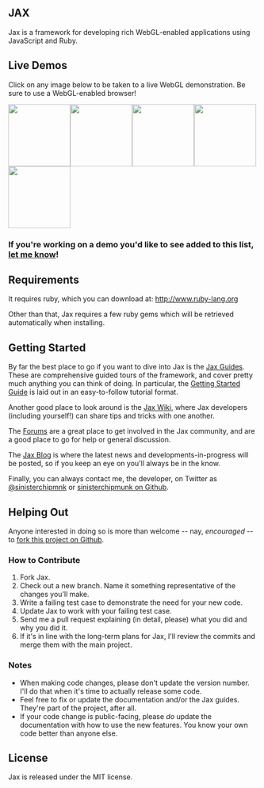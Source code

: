 ## JAX

Jax is a framework for developing rich WebGL-enabled applications using JavaScript and Ruby.

## Live Demos

Click on any image below to be taken to a live WebGL demonstration. Be sure to use a WebGL-enabled browser!

[<img src="http://sinisterchipmunk.github.com/images/screenshots/dungeon.png" width="125" height="125">](http://sinisterchipmunk.github.com/dungeon.html)[<img src="http://sinisterchipmunk.github.com/images/screenshots/meadow.png" width="125" height="125">](http://sinisterchipmunk.github.com/meadow.html)[<img src="http://sinisterchipmunk.github.com/images/screenshots/materials.png" width="125" height="125">](http://sinisterchipmunk.github.com/materials.html)[<img src="http://sinisterchipmunk.github.com/images/screenshots/lighting.png" width="125" height="125">](http://sinisterchipmunk.github.com/lights_and_shadows.html)[<img src="http://sinisterchipmunk.github.com/images/screenshots/blobular.png" width="125" height="125">](http://sinisterchipmunk.github.com/blobular.html)

### If you're working on a demo you'd like to see added to this list, [let me know](https://github.com/inbox/new/sinisterchipmunk)!

## Requirements

It requires ruby, which you can download at: http://www.ruby-lang.org

Other than that, Jax requires a few ruby gems which will be retrieved automatically when installing.

## Getting Started

By far the best place to go if you want to dive into Jax is the [Jax Guides](http://guides.jaxgl.com). These are comprehensive guided tours of the framework, and cover pretty much anything you can think of doing. In particular, the [Getting Started Guide](http://guides.jaxgl.com/getting_started.html) is laid out in an easy-to-follow tutorial format.

Another good place to look around is the [Jax Wiki](http://github.com/sinisterchipmunk/jax/wiki), where Jax developers (including yourself!) can share tips and tricks with one another.

The [Forums](http://jaxgl.com/forums) are a great place to get involved in the Jax community, and are a good place to go for help or general discussion.

The [Jax Blog](http://blog.jaxgl.com) is where the latest news and developments-in-progress will be posted, so if you keep an eye on you'll always be in the know.

Finally, you can always contact me, the developer, on Twitter as [@sinisterchipmnk](http://twitter.com/sinisterchipmnk) or [sinisterchipmunk on Github](http://github.com/sinisterchipmunk).

## Helping Out

Anyone interested in doing so is more than welcome -- nay, _encouraged_ -- to [fork this project on Github](http://github.com/sinisterchipmunk/jax/fork).

### How to Contribute

1. Fork Jax.
2. Check out a new branch. Name it something representative of the changes you'll make.
3. Write a failing test case to demonstrate the need for your new code.
4. Update Jax to work with your failing test case.
5. Send me a pull request explaining (in detail, please) what you did and why you did it.
6. If it's in line with the long-term plans for Jax, I'll review the commits and merge them with the main project.

### Notes

* When making code changes, please don't update the version number. I'll do that when it's time to actually release some code.
* Feel free to fix or update the documentation and/or the Jax guides. They're part of the project, after all.
* If your code change is public-facing, please _do_ update the documentation with how to use the new features. You know your own code better than anyone else.

## License

Jax is released under the MIT license.

